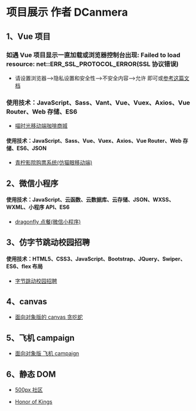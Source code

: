 # 项目展示 作者 DCanmera

## 1、Vue 项目

### 如遇 Vue 项目显示一直加载或浏览器控制台出现: Failed to load resource: net::ERR_SSL_PROTOCOL_ERROR(SSL 协议错误)

- 请设置浏览器-->隐私设置和安全性-->不安全内容-->允许 即可或<a href="https://www.cnblogs.com/wqkeep/p/13748676.html" target="_blank">参考这篇文档</a>

### 使用技术：JavaScript、Sass、Vant、Vue、Vuex、Axios、Vue Router、Web 存储、ES6

- <a href="https://dcanmera.github.io/meowtime/" target="_blank">喵时光移动端咖啡商城</a>

#### 使用技术：JavaScript、Sass、Vue、Vuex、Axios、Vue Router、Web 存储、ES6、JSON

- <a href="https://dcanmera.github.io/lime/" target="_blank">青柠影院购票系统(仿猫眼移动端)</a>

## 2、微信小程序

#### 使用技术：JavaScript、云函数、云数据库、云存储、JSON、WXSS、WXML、小程序 API、ES6

- <a href="https://dcanmera.github.io/dragonfly/" target="_blank">dragonfly 点餐(微信小程序)</a>

## 3、仿字节跳动校园招聘

#### 使用技术：HTML5、CSS3、JavaScript、Bootstrap、JQuery、Swiper、ES6、flex 布局

- <a href="https://dcanmera.github.io/bytedance/" target="_blank">字节跳动校园招聘</a>

## 4、canvas

- <a href="https://dcanmera.github.io/snake/" target="_blank">面向对象版的 canvas 贪吃蛇</a>

## 5、飞机 campaign

- <a href="https://dcanmera.github.io/planegame/" target="_blank">面向对象版 飞机 campaign</a>

## 6、静态 DOM

- <a href="https://dcanmera.github.io/fivehundred/" target="_blank">500px 社区</a>

- <a href="https://dcanmera.github.io/honorofkings/" target="_blank">Honor of Kings</a>
